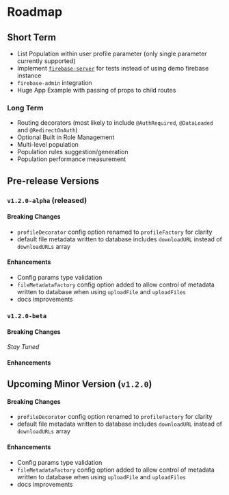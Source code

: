 # Roadmap

## Short Term
* List Population within user profile parameter (only single parameter currently supported)
* Implement [`firebase-server`](https://github.com/urish/firebase-server) for tests instead of using demo firebase instance
* `firebase-admin` integration
* Huge App Example with passing of props to child routes

### Long Term
* Routing decorators (most likely to include `@AuthRequired`, `@DataLoaded` and `@RedirectOnAuth`)
* Optional Built in Role Management
* Multi-level population
* Population rules suggestion/generation
* Population performance measurement

## Pre-release Versions

### `v1.2.0-alpha` (released)

#### Breaking Changes
* `profileDecorator` config option renamed to `profileFactory` for clarity
* default file metadata written to database includes `downloadURL` instead of `downloadURLs` array

#### Enhancements
* Config params type validation
* `fileMetadataFactory` config option added to allow control of metadata written to database when using `uploadFile` and `uploadFiles`
* docs improvements

### `v1.2.0-beta`

#### Breaking Changes
*Stay Tuned*

#### Enhancements


## Upcoming Minor Version (`v1.2.0`)

#### Breaking Changes
* `profileDecorator` config option renamed to `profileFactory` for clarity
* default file metadata written to database includes `downloadURL` instead of `downloadURLs` array

#### Enhancements
* Config params type validation
* `fileMetadataFactory` config option added to allow control of metadata written to database when using `uploadFile` and `uploadFiles`
* docs improvements
